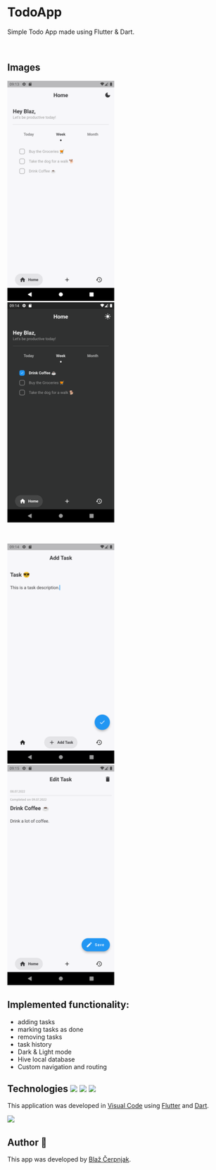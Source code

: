# TodoApp

Simple Todo App made using Flutter & Dart.

&nbsp;&nbsp;&nbsp;&nbsp;

## Images
<p align="left">
  <img src="home_page.png" height="500" />&nbsp;&nbsp;&nbsp;&nbsp;
  <img src="dark_mode.png" height="500" />
</p>
&nbsp;
<p align="left">
  <img src="add_task_page.png" height="500" />&nbsp;&nbsp;&nbsp;&nbsp;
  <img src="edit_task_page.png" height="500" />
</p> 

## Implemented functionality:
- adding tasks
- marking tasks as done
- removing tasks
- task history
- Dark & Light mode
- Hive local database
- Custom navigation and routing

## Technologies <img src="https://upload.wikimedia.org/wikipedia/commons/thumb/9/9a/Visual_Studio_Code_1.35_icon.svg/2048px-Visual_Studio_Code_1.35_icon.svg.png" width="20">&nbsp;<img src="https://avatars.githubusercontent.com/u/1609975?s=280&v=4" width="20">&nbsp;<img src="https://miro.medium.com/max/1000/1*ilC2Aqp5sZd1wi0CopD1Hw.png" width="20"> <br>
This application was developed in [Visual Code](https://code.visualstudio.com/) using [Flutter](https://flutter.dev/) and [Dart](https://dart.dev/).
 
<img src="https://miro.medium.com/max/800/1*vih036gD7fwgfj2jXHgKHA.png" height="150"> 
 
## Author 👋
This app was developed by [Blaž Čerpnjak](https://github.com/blaz-cerpnjak).
